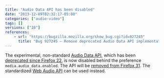 ```yaml
---
title: "Audio Data API has been disabled"
date: "2013-12-09T02:32:17-05:00"
categories: ["audio-video"]
tags: []
versions: ["28"]
references:
    - url: "https://bugzilla.mozilla.org/show_bug.cgi?id=927245"
      title: "Bug 927245 – Remove deprecated Audio Data API implementation"
---
```

The experimental, non-standard [Audio Data API](https://developer.mozilla.org/docs/Introducing_the_Audio_API_Extension), which has been [deprecated since Firefox 22](https://www.fxsitecompat.dev/en-CA/docs/2013/audio-data-api-has-been-deprecated/), is now disabled behind the preference `media.audio_data.enabled`. The API will be [removed from Firefox 31](https://www.fxsitecompat.dev/en-CA/docs/2014/audio-data-api-has-been-removed/). The standardized [Web Audio API](https://developer.mozilla.org/docs/Web_Audio_API) can be used instead.
